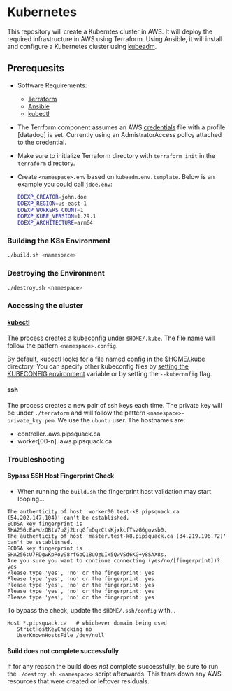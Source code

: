 # Kubernetes

This repository will create a Kuberntes cluster in AWS.
It will deploy the required infrastructure in AWS using Terraform.  Using Ansible, it will install and configure a Kubernetes cluster using [kubeadm](https://kubernetes.io/docs/setup/production-environment/tools/kubeadm/create-cluster-kubeadm/).

## Prerequesits

- Software Requirements:
  - [Terraform](https://learn.hashicorp.com/tutorials/terraform/install-cli)
  - [Ansible](https://docs.ansible.com/ansible/latest/installation_guide/intro_installation.html)
  - [kubectl](https://kubernetes.io/docs/reference/kubectl/overview/)
- The Terrform component assumes an AWS [credentials](https://docs.aws.amazon.com/cli/latest/userguide/cli-configure-files.html) file with a profile [datadog] is set.  Currently using an AdmistratorAccess policy attached to the credential.
- Make sure to initialize Terraform directory with `terraform init` in the `terraform` directory.

- Create `<namespace>.env` based on `kubeadm.env.template`. Below is an example you could call `jdoe.env`:

  ```bash
  DDEXP_CREATOR=john.doe
  DDEXP_REGION=us-east-1
  DDEXP_WORKERS_COUNT=1
  DDEXP_KUBE_VERSION=1.29.1
  DDEXP_ARCHITECTURE=arm64
  ```

### Building the K8s Environment

```bash
./build.sh <namespace>
```

### Destroying the Environment

```bash
./destroy.sh <namespace>
```

### Accessing the cluster

#### [kubectl](https://kubernetes.io/docs/reference/kubectl/overview/)

The process creates a [kubeconfig](https://kubernetes.io/docs/concepts/configuration/organize-cluster-access-kubeconfig/) under `$HOME/.kube`. The file name will follow the pattern `<namespace>.config`.

By default, kubectl looks for a file named config in the $HOME/.kube directory. You can specify other kubeconfig files by [setting the KUBECONFIG environment](https://kubernetes.io/docs/tasks/access-application-cluster/configure-access-multiple-clusters/#set-the-kubeconfig-environment-variable) variable or by setting the `--kubeconfig` flag.

#### ssh

The process creates a new pair of ssh keys each time. The private key will be under `./terraform` and will follow the pattern `<namespace>-private_key.pem`. We use the `ubuntu` user. The hostnames are:

- controller.<namespace>.aws.pipsquack.ca
- worker[00-n].<namespace>.aws.pipsquack.ca

### Troubleshooting

#### Bypass SSH Host Fingerprint Check

- When running the `build.sh` the fingerprint host validation may start looping...

```text
The authenticity of host 'worker00.test-k8.pipsquack.ca (54.202.147.104)' can't be established.
ECDSA key fingerprint is SHA256:EaMdzQBtV7uZj2LrqGfmDqzCtsKjxkcfTszG6govsb0.
The authenticity of host 'master.test-k8.pipsquack.ca (34.219.196.72)' can't be established.
ECDSA key fingerprint is SHA256:U7FDgwKpRoy98rfGbQ18uOzLIx5QwVSd6KG+y8SAX8s.
Are you sure you want to continue connecting (yes/no/[fingerprint])? yes
Please type 'yes', 'no' or the fingerprint: yes
Please type 'yes', 'no' or the fingerprint: yes
Please type 'yes', 'no' or the fingerprint: yes
Please type 'yes', 'no' or the fingerprint: yes
Please type 'yes', 'no' or the fingerprint: yes

```

To bypass the check, update the `$HOME/.ssh/config` with...

```text
Host *.pipsquack.ca   # whichever domain being used
   StrictHostKeyChecking no
   UserKnownHostsFile /dev/null
```

#### Build does not complete successfully

If for any reason the build does *not* complete successfully, be sure to run the `./destroy.sh <namespace>` script afterwards.  This tears down any AWS resources that were created or leftover residuals.

